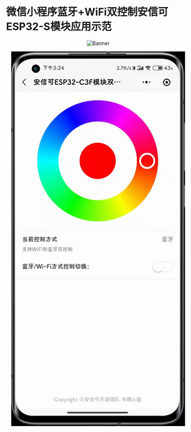 # 微信小程序蓝牙+WiFi双控制安信可ESP32-S模块应用示范

<p align="center">
  <img src="https://img.alicdn.com/imgextra/i1/2922621297/O1CN01XgJTKh1LS4H0ugNWc_!!2922621297.png"  alt="Banner"  width="520px" height="414px"  />
</p>
<p align="center">
  <img src="images/aithinker-mini.jpg"  alt="Banner" />
</p>



